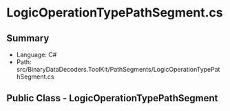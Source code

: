 ﻿# LogicOperationTypePathSegment.cs

## Summary

* Language: C#
* Path: src/BinaryDataDecoders.ToolKit/PathSegments/LogicOperationTypePathSegment.cs

## Public Class - LogicOperationTypePathSegment

